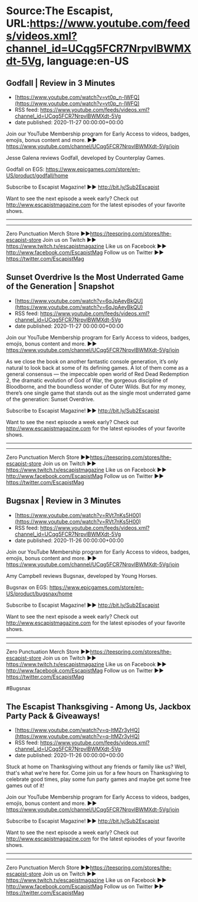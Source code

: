 # Source:The Escapist, URL:https://www.youtube.com/feeds/videos.xml?channel_id=UCqg5FCR7NrpvlBWMXdt-5Vg, language:en-US

## Godfall | Review in 3 Minutes
 - [https://www.youtube.com/watch?v=vt0p_n-IWFQ](https://www.youtube.com/watch?v=vt0p_n-IWFQ)
 - RSS feed: https://www.youtube.com/feeds/videos.xml?channel_id=UCqg5FCR7NrpvlBWMXdt-5Vg
 - date published: 2020-11-27 00:00:00+00:00

Join our YouTube Membership program for Early Access to videos, badges, emojis, bonus content and more. ►► https://www.youtube.com/channel/UCqg5FCR7NrpvlBWMXdt-5Vg/join

Jesse Galena reviews Godfall, developed by Counterplay Games.

Godfall on EGS: https://www.epicgames.com/store/en-US/product/godfall/home

Subscribe to Escapist Magazine! ►► http://bit.ly/Sub2Escapist

Want to see the next episode a week early? Check out http://www.escapistmagazine.com for the latest episodes of your favorite shows.

---



---


Zero Punctuation Merch Store ►►https://teespring.com/stores/the-escapist-store
Join us on Twitch ►► https://www.twitch.tv/escapistmagazine 
Like us on Facebook ►► http://www.facebook.com/EscapistMag
Follow us on Twitter ►► https://twitter.com/EscapistMag

## Sunset Overdrive Is the Most Underrated Game of the Generation | Snapshot
 - [https://www.youtube.com/watch?v=6qJpAeyBkQU](https://www.youtube.com/watch?v=6qJpAeyBkQU)
 - RSS feed: https://www.youtube.com/feeds/videos.xml?channel_id=UCqg5FCR7NrpvlBWMXdt-5Vg
 - date published: 2020-11-27 00:00:00+00:00

Join our YouTube Membership program for Early Access to videos, badges, emojis, bonus content and more. ►► https://www.youtube.com/channel/UCqg5FCR7NrpvlBWMXdt-5Vg/join

As we close the book on another fantastic console generation, it’s only natural to look back at some of its defining games. A lot of them come as a general consensus — the impeccable open world of Red Dead Redemption 2, the dramatic evolution of God of War, the gorgeous discipline of Bloodborne, and the boundless wonder of Outer Wilds. But for my money, there’s one single game that stands out as the single most underrated game of the generation: Sunset Overdrive.

Subscribe to Escapist Magazine! ►► http://bit.ly/Sub2Escapist

Want to see the next episode a week early? Check out http://www.escapistmagazine.com for the latest episodes of your favorite shows.

---



---


Zero Punctuation Merch Store ►►https://teespring.com/stores/the-escapist-store
Join us on Twitch ►► https://www.twitch.tv/escapistmagazine 
Like us on Facebook ►► http://www.facebook.com/EscapistMag
Follow us on Twitter ►► https://twitter.com/EscapistMag

## Bugsnax | Review in 3 Minutes
 - [https://www.youtube.com/watch?v=RVt7nKs5H00](https://www.youtube.com/watch?v=RVt7nKs5H00)
 - RSS feed: https://www.youtube.com/feeds/videos.xml?channel_id=UCqg5FCR7NrpvlBWMXdt-5Vg
 - date published: 2020-11-26 00:00:00+00:00

Join our YouTube Membership program for Early Access to videos, badges, emojis, bonus content and more. ►► https://www.youtube.com/channel/UCqg5FCR7NrpvlBWMXdt-5Vg/join

Amy Campbell reviews Bugsnax, developed by Young Horses.

Bugsnax on EGS: https://www.epicgames.com/store/en-US/product/bugsnax/home

Subscribe to Escapist Magazine! ►► http://bit.ly/Sub2Escapist

Want to see the next episode a week early? Check out http://www.escapistmagazine.com for the latest episodes of your favorite shows.

---



---


Zero Punctuation Merch Store ►►https://teespring.com/stores/the-escapist-store
Join us on Twitch ►► https://www.twitch.tv/escapistmagazine 
Like us on Facebook ►► http://www.facebook.com/EscapistMag
Follow us on Twitter ►► https://twitter.com/EscapistMag

#Bugsnax

## The Escapist Thanksgiving - Among Us, Jackbox Party Pack & Giveaways!
 - [https://www.youtube.com/watch?v=q-ItMZr3yHQ](https://www.youtube.com/watch?v=q-ItMZr3yHQ)
 - RSS feed: https://www.youtube.com/feeds/videos.xml?channel_id=UCqg5FCR7NrpvlBWMXdt-5Vg
 - date published: 2020-11-26 00:00:00+00:00

Stuck at home on Thanksgiving without any friends or family like us? Well, that's what we're here for. Come join us for a few hours on Thanksgiving to celebrate good times, play some fun party games and maybe get some free games out of it! 

Join our YouTube Membership program for Early Access to videos, badges, emojis, bonus content and more. ►► https://www.youtube.com/channel/UCqg5FCR7NrpvlBWMXdt-5Vg/join

Subscribe to Escapist Magazine! ►► http://bit.ly/Sub2Escapist

Want to see the next episode a week early? Check out http://www.escapistmagazine.com for the latest episodes of your favorite shows.

---



---


Zero Punctuation Merch Store ►►https://teespring.com/stores/the-escapist-store
Join us on Twitch ►► https://www.twitch.tv/escapistmagazine 
Like us on Facebook ►► http://www.facebook.com/EscapistMag
Follow us on Twitter ►► https://twitter.com/EscapistMag


